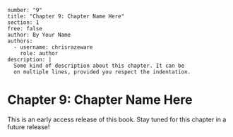 ```metadata
number: "9"
title: "Chapter 9: Chapter Name Here"
section: 1
free: false
author: By Your Name
authors:
  - username: chrisrazeware
    role: author
description: |
  Some kind of description about this chapter. It can be
  on multiple lines, provided you respect the indentation.
```

# Chapter 9: Chapter Name Here

This is an early access release of this book. Stay tuned for this chapter in a future release!